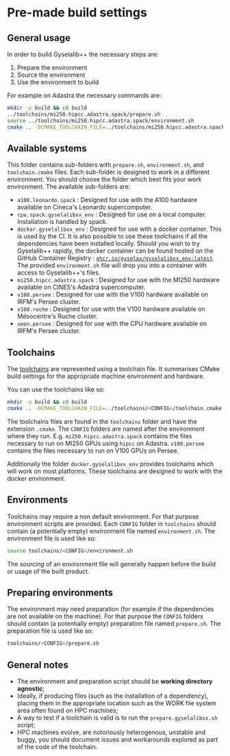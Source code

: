 # Pre-made build settings

## General usage

In order to build Gyselalib++ the necessary steps are:

1. Prepare the environment
2. Source the environment
3. Use the environment to build

For example on Adastra the necessary commands are:

```sh
mkdir -p build && cd build
../toolchains/mi250.hipcc.adastra.spack/prepare.sh
source ../toolchains/mi250.hipcc.adastra.spack/environment.sh
cmake .. -DCMAKE_TOOLCHAIN_FILE=../toolchains/mi250.hipcc.adastra.spack/toolchain.cmake
```

## Available systems

This folder contains sub-folders with `prepare.sh`, `environment.sh`, and `toolchain.cmake` files. Each sub-folder is designed to work in a different environment. You should choose the folder which best fits your work environment. The available sub-folders are:

- `a100.leonardo.spack` : Designed for use with the A100 hardware available on Cineca's Leonardo supercomputer.
- `cpu.spack.gyselalibxx_env` : Designed for use on a local computer. Installation is handled by spack.
- `docker.gyselalibxx_env` : Designed for use with a docker container. This is used by the CI. It is also possible to use these toolchains if all the dependencies have been installed locally.
    Should you wish to try Gyselalib++ rapidly, the docker container can be found hosted on the GitHub Container Registry : [`ghcr.io/gyselax/gyselalibxx_env:latest`](https://github.com/gyselax/gyselalibxx/pkgs/container/gyselalibxx_env). The provided `environment.sh` file will drop you into a container with access to Gyselalib++'s files.
- `mi250.hipcc.adastra.spack` : Designed for use with the MI250 hardware available on CINES's Adastra supercomputer.
- `v100.persee` : Designed for use with the V100 hardware available on IRFM's Persee cluster.
- `v100.ruche` : Designed for use with the V100 hardware available on Mésocentre's Ruche cluster.
- `xeon.persee` : Designed for use with the CPU hardware available on IRFM's Persee cluster.

## Toolchains

The [toolchains](https://en.wikipedia.org/wiki/Toolchain) are represented using a toolchain file. It summarises CMake build settings for the appropriate machine environment and hardware.

You can use the toolchains like so:

```sh
mkdir -p build && cd build
cmake .. -DCMAKE_TOOLCHAIN_FILE=../toolchains/<CONFIG>/toolchain.cmake
```

The toolchains files are found in the `toolchains` folder and have the extension `.cmake`. The `CONFIG` folders are named after the environment where they run. E.g. `mi250.hipcc.adastra.spack` contains the files necessary to run on MI250 GPUs using `hipcc` on Adastra. `v100.persee` contains the files necessary to run on V100 GPUs on Persee.

Additionally the folder `docker.gyselalibxx_env` provides toolchains which will work on most platforms. These toolchains are designed to work with the docker environment.

## Environments

Toolchains may require a non default environment. For that purpose environment scripts are provided. Each `CONFIG` folder in `toolchains` should contain (a potentially empty) environment file named `environment.sh`. The environment file is used like so:

```sh
source toolchains/<CONFIG>/environment.sh
```

The *sourcing* of an environment file will generally happen before the build or usage of the built product.

## Preparing environments

The environment may need preparation (for example if the dependencies are not available on the machine). For that purpose the `CONFIG` folders should contain (a potentially empty) preparation file named `prepare.sh`. The preparation file is used like so:

```sh
toolchains/<CONFIG>/prepare.sh
```

## General notes

- The environment and preparation script should be **working directory agnostic**;
- Ideally, if producing files (such as the installation of a dependency), placing them in the appropriate location such as the WORK file system area often found on HPC machines;
- A way to test if a toolchain is valid is to run the `prepare.gyselalibxx.sh` script;
- HPC machines evolve, are notoriously heterogenous, unstable and buggy, you should document issues and workarounds explored as part of the code of the toolchain.
